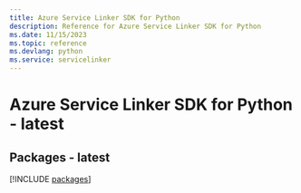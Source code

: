 ```yaml
---
title: Azure Service Linker SDK for Python
description: Reference for Azure Service Linker SDK for Python
ms.date: 11/15/2023
ms.topic: reference
ms.devlang: python
ms.service: servicelinker
---
```

# Azure Service Linker SDK for Python - latest
## Packages - latest
[!INCLUDE [packages](service-linker-index.md)]